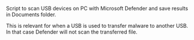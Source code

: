Script to scan USB devices on PC with Microsoft Defender and save results in Documents folder.

This is relevant for when a USB is used to transfer malware to another USB. In that case Defender will not scan the transferred file.
